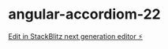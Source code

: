 # angular-accordiom-22

[Edit in StackBlitz next generation editor ⚡️](https://stackblitz.com/~/github.com/BENAISSA8SAMIR/angular-accordiom-22)